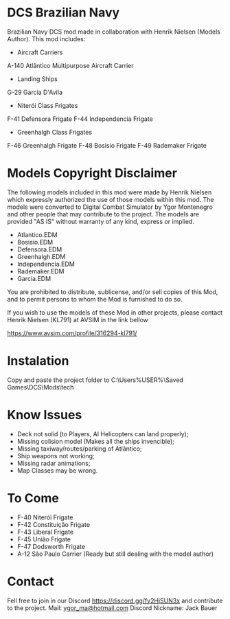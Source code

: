 # DCS Brazilian Navy
Brazilian Navy DCS mod made in collaboration with Henrik Nielsen (Models Author). This mod includes:

- Aircraft Carriers

A-140 Atlântico Multipurpose Aircraft Carrier 

- Landing Ships

G-29 Garcia D'Avila

- Niterói Class Frigates

F-41 Defensora Frigate
F-44 Independencia Frigate

- Greenhalgh Class Frigates

F-46 Greenhalgh Frigate
F-48 Bosisio Frigate
F-49 Rademaker Frigate

# Models Copyright Disclaimer
The following models included in this mod were made by Henrik Nielsen which expressly authorized the use of those models within this mod. The models were converted to Digital Combat Simulator by Ygor Montenegro and other people that may contribute to the project. The models are provided "AS IS" without warranty of any kind, express or implied.

- Atlantico.EDM
- Bosisio.EDM
- Defensora.EDM
- Greenhalgh.EDM
- Independencia.EDM
- Rademaker.EDM
- Garcia.EDM

You are prohibited to distribute, sublicense, and/or sell copies of this Mod, and to permit persons to whom the Mod is furnished to do so.

If you wish to use the models of these Mod in other projects, please contact Henrik Nielsen (KL791) at AVSIM in the link bellow

https://www.avsim.com/profile/316294-kl791/

# Instalation
Copy and paste the project folder to C:\Users\%USER%\Saved Games\DCS\Mods\tech

# Know Issues
- Deck not solid (to Players, AI Helicopters can land properly);
- Missing colision model (Makes all the ships invencible);
- Missing taxiway/routes/parking of Atlântico;
- Ship weapons not working;
- Missing radar animations;
- Map Classes may be wrong.

# To Come
- F-40 Niterói Frigate
- F-42 Constituição Frigate
- F-43 Liberal Frigate
- F-45 União Frigate
- F-47 Dodsworth Frigate
- A-12 São Paulo Carrier (Ready but still dealing with the model author)

# Contact
Fell free to join in our Discord https://discord.gg/fy2HjSUN3x and contribute to the project.
Mail: ygor_ma@hotmail.com
Discord Nickname: Jack Bauer
